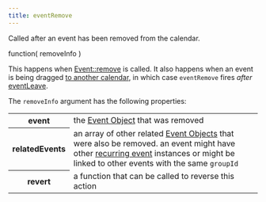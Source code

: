 ```yaml
---
title: eventRemove
---
```


Called after an event has been removed from the calendar.

<div class='spec' markdown='1'>
function( removeInfo )
</div>

This happens when [Event::remove](Event-remove) is called. It also happens when an event is being dragged [to another calendar](other-calendar-dragging), in which case `eventRemove` fires *after* [eventLeave](eventLeave).

The `removeInfo` argument has the following properties:

<table>

<tr>
<th>event</th>
<td>the <a href='event-object'>Event Object</a> that was removed</td>
</tr>

<tr>
<th>relatedEvents</th>
<td>an array of other related <a href='event-object'>Event Objects</a> that were also be removed. an event might have other <a href='recurring-events'>recurring event</a> instances or might be linked to other events with the same <code>groupId</code></td>
</tr>

<tr>
<th>revert</th>
<td>a function that can be called to reverse this action</td>
</tr>

</table>
